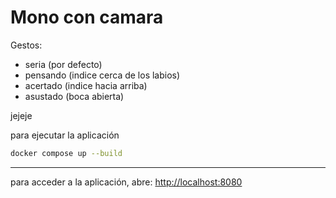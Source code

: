 # Mono con camara

Gestos:
- seria (por defecto)
- pensando (indice cerca de los labios)
- acertado (indice hacia arriba)
- asustado (boca abierta)

jejeje

para ejecutar la aplicación
```bash
docker compose up --build
```
---
para acceder a la aplicación, abre: [http://localhost:8080](http://localhost:8080)
